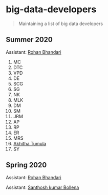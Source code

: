 # big-data-developers

> Maintaining a list of big data developers

## Summer 2020

Assistant: [Rohan Bhandari](https://github.com/rohan6471/big-data-developer)

1. MC
2. DTC
3. VPD
4. DE
5. SCG
6. SG
7. NK
8. MLK
9. DM
10. SM
11. JRM
12. AP
13. RP
14. ER
15. MRS
16. [Akhitha Tumula](https://github.com/thumula-akhitha/big-data-dev)
17. SY

## Spring 2020

Assistant: [Rohan Bhandari](https://github.com/rohan6471/big-data-developer)

Assistant: [Santhosh kumar Bollena](https://github.com/santhoshkumarbollena)


